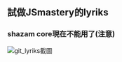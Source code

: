 ## 試做JSmastery的lyriks
### shazam core現在不能用了(注意)

![git_lyriks截圖](https://user-images.githubusercontent.com/105113044/218052257-1219fee2-1804-4ae9-81ee-24063140a390.png)
